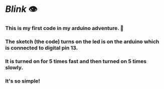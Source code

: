 # _Blink_ 👁️
### This is my first code in my arduino adventure. 🥳
### The sketch (the code) turns on the led is on the arduino which is connected to digital pin 13. 
### It is turned on for 5 times fast and then turned on 5 times slowly.
### It's so simple!

